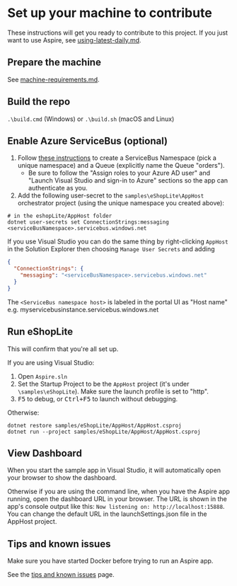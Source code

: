 # Set up your machine to contribute

These instructions will get you ready to contribute to this project. If you just want to use Aspire, see [using-latest-daily.md](using-latest-daily.md).

## Prepare the machine

See [machine-requirements.md](machine-requirements.md).

## Build the repo
`.\build.cmd` (Windows) or `.\build.sh` (macOS and Linux)

## Enable Azure ServiceBus (optional)

1. Follow [these instructions](https://learn.microsoft.com/azure/service-bus-messaging/service-bus-dotnet-get-started-with-queues?tabs=passwordless#create-a-namespace-in-the-azure-portal) to create a ServiceBus Namespace (pick a unique namespace) and a Queue (explicitly name the Queue "orders").
    - Be sure to follow the "Assign roles to your Azure AD user" and "Launch Visual Studio and sign-in to Azure" sections so the app can authenticate as you.
2. Add the following user-secret to the `samples\eShopLite\AppHost` orchestrator project (using the unique namespace you created above):

```shell
# in the eshopLite/AppHost folder
dotnet user-secrets set ConnectionStrings:messaging <serviceBusNamespace>.servicebus.windows.net
```

If you use Visual Studio you can do the same thing by right-clicking `AppHost` in the Solution Explorer then choosing `Manage User Secrets` and adding

```json
{
  "ConnectionStrings": {
    "messaging": "<serviceBusNamespace>.servicebus.windows.net"
  }
}
```

The `<ServiceBus namespace host>` is labeled in the portal UI as "Host name" e.g. myservicebusinstance.servicebus.windows.net

## Run eShopLite

This will confirm that you're all set up.

If you are using Visual Studio:

1. Open `Aspire.sln`
1. Set the Startup Project to be the `AppHost` project (it's under `\samples\eShopLite`). Make sure the launch profile is set to "http".
1. <kbd>F5</kbd> to debug, or <kbd>Ctrl+F5</kbd> to launch without debugging.

Otherwise:
```shell
dotnet restore samples/eShopLite/AppHost/AppHost.csproj
dotnet run --project samples/eShopLite/AppHost/AppHost.csproj
```

## View Dashboard

When you start the sample app in Visual Studio, it will automatically open your browser to show the dashboard.

Otherwise if you are using the command line, when you have the Aspire app running, open the dashboard URL in your browser. The URL is shown in the app's console output like this: `Now listening on: http://localhost:15888`. You can change the default URL in the launchSettings.json file in the AppHost project.

## Tips and known issues

Make sure you have started Docker before trying to run an Aspire app.

See the [tips and known issues](tips-and-known-issues.md) page.
